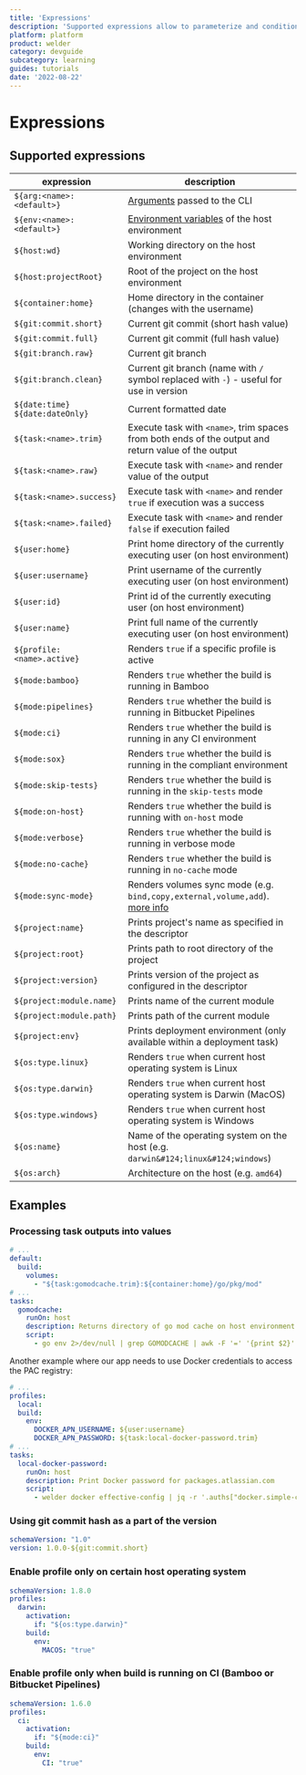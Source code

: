 ```yaml
---
title: 'Expressions'
description: 'Supported expressions allow to parameterize and conditionally execute build tasks'
platform: platform
product: welder
category: devguide
subcategory: learning
guides: tutorials
date: '2022-08-22'
---
```


# Expressions

## Supported expressions

| expression                        | description                                                                                                                 |
|-----------------------------------|-----------------------------------------------------------------------------------------------------------------------------|
| `${arg:<name>:<default>}`         | [Arguments](/platform/tool/welder/howto/arguments-and-environment) passed to the CLI                                   |
| `${env:<name>:<default>}`         | [Environment variables](/platform/tool/welder/howto/arguments-and-environment) of the host environment                 |
| `${host:wd}`                      | Working directory on the host environment                                                                                   |
| `${host:projectRoot}`             | Root of the project on the host environment                                                                                 |
| `${container:home}`               | Home directory in the container (changes with the username)                                                                 |
| `${git:commit.short}`             | Current git commit (short hash value)                                                                                       |    
| `${git:commit.full}`              | Current git commit (full hash value)                                                                                        |    
| `${git:branch.raw}`               | Current git branch                                                                                                          |    
| `${git:branch.clean}`             | Current git branch (name with `/` symbol replaced with `-`) - useful for use in version                                     |    
| `${date:time}` `${date:dateOnly}` | Current formatted date                                                                                                      |    
| `${task:<name>.trim}`             | Execute task with `<name>`, trim spaces from both ends of the output and return value of the output                         |    
| `${task:<name>.raw}`              | Execute task with `<name>` and render value of the output                                                                   |    
| `${task:<name>.success}`          | Execute task with `<name>` and render `true` if execution was a success                                                     |    
| `${task:<name>.failed}`           | Execute task with `<name>` and render `false` if execution failed                                                           |    
| `${user:home}`                    | Print home directory of the currently executing user (on host environment)                                                  |    
| `${user:username}`                | Print username of the currently executing user (on host environment)                                                        |    
| `${user:id}`                      | Print id of the currently executing user (on host environment)                                                              |    
| `${user:name}`                    | Print full name of the currently executing user (on host environment)                                                       |    
| `${profile:<name>.active}`        | Renders `true` if a specific profile is active                                                                              |    
| `${mode:bamboo}`                  | Renders `true` whether the build is running in Bamboo                                                                       |
| `${mode:pipelines}`               | Renders `true` whether the build is running in Bitbucket Pipelines                                                          |
| `${mode:ci}`                      | Renders `true` whether the build is running in any CI environment                                                           |
| `${mode:sox}`                     | Renders `true` whether the build is running in the compliant environment                                                    |
| `${mode:skip-tests}`              | Renders `true` whether the build is running in the `skip-tests` mode                                                        |
| `${mode:on-host}`                 | Renders `true` whether the build is running with `on-host` mode                                                             |
| `${mode:verbose}`                 | Renders `true` whether the build is running in verbose mode                                                                 |
| `${mode:no-cache}`                | Renders `true` whether the build is running in `no-cache` mode                                                              |
| `${mode:sync-mode}`               | Renders volumes sync mode (e.g. `bind,copy,external,volume,add`). [more info](/platform/tool/welder/howto/performance) |
| `${project:name}`                 | Prints project's name as specified in the descriptor                                                                        |
| `${project:root}`                 | Prints path to root directory of the project                                                                                |
| `${project:version}`              | Prints version of the project as configured in the descriptor                                                               |
| `${project:module.name}`          | Prints name of the current module                                                                                           |
| `${project:module.path}`          | Prints path of the current module                                                                                           |
| `${project:env}`                  | Prints deployment environment (only available within a deployment task)                                                     |
| `${os:type.linux}`                | Renders `true` when current host operating system is Linux                                                                  |
| `${os:type.darwin}`               | Renders `true` when current host operating system is Darwin (MacOS)                                                         | 
| `${os:type.windows}`              | Renders `true` when current host operating system is Windows                                                                |
| `${os:name}`                      | Name of the operating system on the host (e.g. `darwin&#124;linux&#124;windows`)                                            |
| `${os:arch}`                      | Architecture on the host (e.g. `amd64`)                                                                                     |

## Examples

### Processing task outputs into values

```yaml
# ...
default:
  build:
    volumes:
      - "${task:gomodcache.trim}:${container:home}/go/pkg/mod"
# ...
tasks:
  gomodcache:
    runOn: host
    description: Returns directory of go mod cache on host environment
    script:
      - go env 2>/dev/null | grep GOMODCACHE | awk -F '=' '{print $2}' | sed 's/"//g'
```

Another example where our app needs to use Docker credentials to access the PAC registry:

```yaml
# ...
profiles:
  local:
  build:
    env:
      DOCKER_APN_USERNAME: ${user:username}
      DOCKER_APN_PASSWORD: ${task:local-docker-password.trim}
# ...
tasks:
  local-docker-password:
    runOn: host
    description: Print Docker password for packages.atlassian.com
    script:
      - welder docker effective-config | jq -r '.auths["docker.simple-container.com"].auth' | base64 -d | awk -F ":" '{ print $2 }'
```

### Using git commit hash as a part of the version

```yaml
schemaVersion: "1.0"
version: 1.0.0-${git:commit.short}
```

### Enable profile only on certain host operating system

```yaml
schemaVersion: 1.8.0
profiles:
  darwin:
    activation:
      if: "${os:type.darwin}"
    build:
      env:
        MACOS: "true"
```

### Enable profile only when build is running on CI (Bamboo or Bitbucket Pipelines)

```yaml
schemaVersion: 1.6.0
profiles:
  ci:
    activation:
      if: "${mode:ci}"
    build:
      env:
        CI: "true"
```